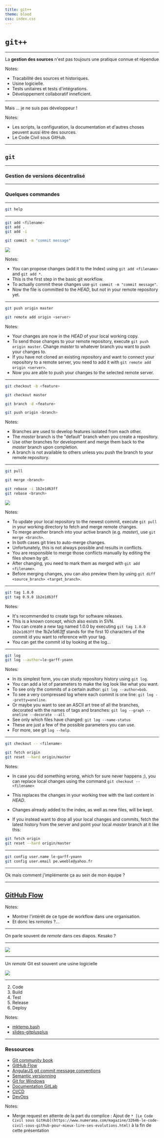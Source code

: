 ```yaml
---
title: git++
theme: blood
css: index.css
---
```

# `git++`

---

La **gestion des sources** n'est pas toujours une pratique connue et répendue

Notes:
* Tracabilité des sources et historiques.
* Usine logicielle.
* Tests unitaires et tests d'intégrations.
* Développement collaboratif inneficient.

----

Mais ... je ne suis pas développeur !

Notes:
* Les scripts, la configuration, la documentation et d'autres choses peuvent aussi être des sources.
* Le Code Civil sous GitHub.

---

## `git`

----

### Gestion de versions décentralisé

----

### Quelques commandes

----

```bash
git help
```

----

```bash
git add <filename>
git add .
git add -i
```
```bash
git commit -m "commit message"
```

![](images/git-trees.png)

Notes:
* You can propose changes (add it to the Index) using `git add <filename>` and `git add *`.
* This is the first step in the basic git workflow.
* To actually commit these changes use `git commit -m "commit message"`.
* Now the file is committed to the *HEAD*, but not in your remote repository yet.

----

```bash
git push origin master
```
```bash
git remote add origin <server>
```

Notes:
* Your changes are now in the *HEAD* of your local working copy.
* To send those changes to your remote repository, execute `git push origin master`. Change *master* to whatever branch you want to push your changes to. 
* If you have not cloned an existing repository and want to connect your repository to a remote server, you need to add it with `git remote add origin <server>`.
* Now you are able to push your changes to the selected remote server.

----

```bash
git checkout -b <feature>
```
```bash
git checkout master
```
```bash
git branch -d <feature>
```
```bash
git push origin <branch>
```

Notes:
* Branches are used to develop features isolated from each other.
* The *master* branch is the "default" branch when you create a repository.
* Use other branches for development and merge them back to the *master* branch upon completion.
* A branch is not available to others unless you push the branch to your remote repository.

----

```bash
git pull
```
```bash
git merge <branch>
```
```bash
git rebase -i 1b2e1d63ff
git rebase <branch>
```

![](/images/git-branches.png)

Notes:
* To update your local repository to the newest commit, execute `git pull` in your working directory to fetch and merge remote changes.
* To merge another branch into your active branch (e.g. *master*), use `git merge <branch>`.
* In both cases git tries to auto-merge changes.
* Unfortunately, this is not always possible and results in conflicts.
* You are responsible to merge those conflicts manually by editing the files shown by git.
* After changing, you need to mark them as merged with
`git add <filename>`.
* Before merging changes, you can also preview them by using
`git diff <source_branch> <target_branch>`.

----

```bash
git tag 1.0.0
git tag 0.9.0 1b2e1d63ff
```

Notes:
* It's recommended to create tags for software releases.
* This is a known concept, which also exists in SVN.
* You can create a new tag named 1.0.0 by executing `git tag 1.0.0 1b2e1d63ff` the *1b2e1d63ff* stands for the first 10 characters of the commit id you want to reference with your tag.
* You can get the commit id by looking at the log...

----

```bash
git log
git log --author=le-garff-yoann
```

Notes:
* In its simplest form, you can study repository history using `git log`.
* You can add a lot of parameters to make the log look like what you want.
* To see only the commits of a certain author: `git log --author=bob`.
* To see a very compressed log where each commit is one line: `git log --pretty=oneline`.
* Or maybe you want to see an ASCII art tree of all the branches, decorated with the names of tags and branches: `git log --graph --oneline --decorate --all`
* See only which files have changed: `git log --name-status`
* These are just a few of the possible parameters you can use.
* For more, see git `log --help`.

----

```bash
git checkout -- <filename>
```
```bash
git fetch origin
git reset --hard origin/master
```

Notes:
* In case you did something wrong, which for sure never happens ;), you can replace local changes using the command `git checkout -- <filename>`
* This replaces the changes in your working tree with the last content in *HEAD*.
* Changes already added to the index, as well as new files, will be kept.

* If you instead want to drop all your local changes and commits, fetch the latest history from the server and point your local *master* branch at it like this:
```bash
git fetch origin
git reset --hard origin/master
```

----

```bash
git config user.name le-garff-yoann
git config user.email pe.weeble@yahoo.fr
```

----

Ok mais comment j'implémente ça au sein de mon équipe ?

---

<a href="https://guides.github.com/introduction/flow/" data-preview-link><h2>GitHub Flow</h2></a>

Notes:
* Montrer l'intérêt de ce type de workflow dans une organisation.
* Et donc les *remotes* ?...

---

On parle souvent de *remote* dans ces diapos. Kesako ?

----

![](/images/remote-logos.png)

----

Un *remote* Git est souvent une usine logicielle

![](/images/devops.png)

----

2. Code
3. Build
4. Test
5. Release
6. Deploy

Notes:
* [mktemp.bash](https://gitlab.com/le-garff-yoann/mktemp.bash.git)
* [slides-gitplusplus](https://gitlab.com/le-garff-yoann/slides-gitplusplus.git)

---

### Ressources

* [Git community book](https://book.git-scm.com/)
* [GitHub Flow](https://guides.github.com/introduction/flow/)
* [AngularJS git commit message conventions](https://gist.github.com/stephenparish/9941e89d80e2bc58a153)
* [Semantic versionning](https://semver.org/)
* [Git for Windows](https://gitforwindows.org/)
* [Documentation GitLab](https://docs.gitlab.com/)
* [CI/CD](https://en.wikipedia.org/wiki/CI/CD)
* [DevOps](https://en.wikipedia.org/wiki/DevOps)

Notes:
* Merge request en attente de la part du complice : Ajout de `* [Le Code Civil sous GitHub](https://www.numerama.com/magazine/32646-le-code-civil-sous-github-pour-mieux-lire-ses-evolutions.html)` à la fin de cette présentation
